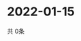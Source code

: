 # 2022-01-15
  共 0条

  <!-- BEGIN -->
  <!-- 最后更新时间Sat Jan 15 2022 01:55:41 GMT+0000 (Coordinated Universal Time) -->
  
  <!-- END -->
  
  